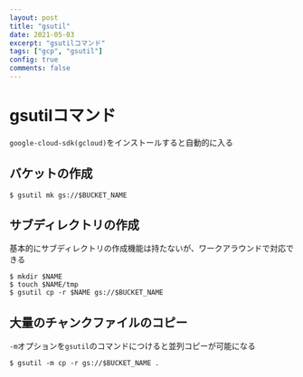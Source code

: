 ```yaml
---
layout: post
title: "gsutil"
date: 2021-05-03
excerpt: "gsutilコマンド"
tags: ["gcp", "gsutil"]
config: true
comments: false
---
```


# gsutilコマンド

`google-cloud-sdk(gcloud)`をインストールすると自動的に入る  

## バケットの作成

```console
$ gsutil mk gs://$BUCKET_NAME
```

## サブディレクトリの作成
基本的にサブディレクトリの作成機能は持たないが、ワークアラウンドで対応できる

```console
$ mkdir $NAME
$ touch $NAME/tmp
$ gsutil cp -r $NAME gs://$BUCKET_NAME
```

## 大量のチャンクファイルのコピー
`-m`オプションを`gsutil`のコマンドにつけると並列コピーが可能になる

```console
$ gsutil -m cp -r gs://$BUCKET_NAME .
```
